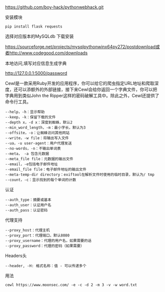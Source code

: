 https://github.com/boy-hack/pythonwebhack.git

安装模块

```
pip install flask requests
```

选择对应版本的MySQLdb 下载安装

https://sourceforge.net/projects/mysqlpythonwinx64py272/postdownload或者http://www.codegood.com/downloads

本地访问,填写对应信息生成字典

http://127.0.0.1:5000/password

Cewl是一款采用Ruby开发的应用程序，你可以给它的爬虫指定URL地址和爬取深度，还可以添额外的外部链接，接下来Cewl会给你返回一个字典文件，你可以把字典用到类似John the Ripper这样的密码破解工具中。除此之外，Cewl还提供了命令行工具。

```
--help，-h：显示帮助
--keep，-k：保留下载的文件
--depth x，-d x：深度到蜘蛛，默认2
--min_word_length，-m：最小字长，默认为3
--offsite，-o：让蜘蛛访问其他网站
--write，-w file：将输出写入文件
--ua，-u user-agent：用户代理发送
--no-words，-n：不输出单词表
--meta， -a 包含元数据
--meta_file file：元数据的输出文件
--email，-e包括电子邮件地址
--email_file file：电子邮件地址的输出文件
--meta-temp-dir directory：exiftool在解析文件时使用的临时目录，默认为/ tmp
--count，-c：显示找到的每个单词的计数
```

认证

```
--auth_type：摘要或基本
--auth_user：认证用户名
--auth_pass：认证密码
```

 代理支持

```
--proxy_host：代理主机
--proxy_port：代理端口，默认8080
--proxy_username：代理的用户名，如果需要的话
--proxy_password：代理的密码（如果需要）
```

 Headers头

```
--header, -H: 格式名称：值 - 可以传递多个
```

 用法

```
cewl https://www.moonsec.com/ -e -c -d 2 -m 3 -v -w word.txt
```